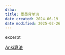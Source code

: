 ```yaml
---
draw:
title: 墨墨背单词
date created: 2024-06-19
date modified: 2025-02-26
---
```


excerpt

<!-- more -->

[Anki算法](Anki算法.md)
